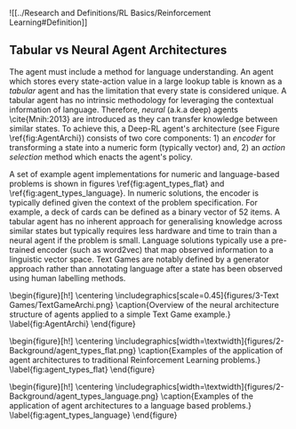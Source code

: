 ![[../Research and Definitions/RL Basics/Reinforcement Learning#Definition]]

## Tabular vs Neural Agent Architectures

The agent must include a method for language understanding. An agent which stores every state-action value in a large lookup table is known as a *tabular* agent and has the limitation that every state is considered unique. A tabular agent has no intrinsic methodology for leveraging the contextual information of language. Therefore, *neural* (a.k.a deep) agents \cite{Mnih:2013} are introduced as they can transfer knowledge between similar states. To achieve this, a Deep-RL agent's architecture (see Figure \ref{fig:AgentArchi}) consists of two core components: 1) an *encoder* for transforming a state into a numeric form (typically vector) and, 2) an *action selection* method which enacts the agent's policy.

A set of example agent implementations for numeric and language-based problems is shown in figures \ref{fig:agent_types_flat} and \ref{fig:agent_types_language}. In numeric solutions, the encoder is typically defined given the context of the problem specification. For example, a deck of cards can be defined as a binary vector of 52 items. A tabular agent has no inherent approach for generalising knowledge across similar states but typically requires less hardware and time to train than a neural agent if the problem is small. Language solutions typically use a pre-trained encoder (such as word2vec) that map observed information to a linguistic vector space. Text Games are notably defined by a generator approach rather than annotating language after a state has been observed using human labelling methods.

\begin{figure}[h!]
    \centering
    \includegraphics[scale=0.45]{figures/3-Text Games/TextGameArchi.png}
    \caption{Overview of the neural architecture structure of agents applied to a simple Text Game example.}
    \label{fig:AgentArchi}
\end{figure}

\begin{figure}[h!]
    \centering
    \includegraphics[width=\textwidth]{figures/2-Background/agent_types_flat.png}
    \caption{Examples of the application of agent architectures to traditional Reinforcement Learning problems.}
    \label{fig:agent_types_flat}
\end{figure}

\begin{figure}[h!]
    \centering
    \includegraphics[width=\textwidth]{figures/2-Background/agent_types_language.png}
    \caption{Examples of the application of agent architectures to a language based problems.}
    \label{fig:agent_types_language}
\end{figure}
